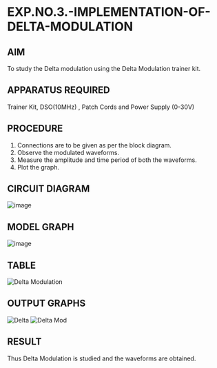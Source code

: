 # EXP.NO.3.-IMPLEMENTATION-OF-DELTA-MODULATION

  
## AIM    
 To study the Delta modulation using the Delta Modulation trainer kit. 
## APPARATUS REQUIRED
Trainer Kit, DSO(10MHz) , Patch Cords and Power Supply (0-30V)   
## PROCEDURE
1. Connections are to be given as per the block diagram.
2. Observe the modulated waveforms.
3. Measure the amplitude and time period of both the waveforms.
4. Plot the graph.

## CIRCUIT DIAGRAM
![image](https://github.com/user-attachments/assets/c838069d-4949-4fc0-9bd0-5e770d2ea1ed)
## MODEL GRAPH
![image](https://github.com/user-attachments/assets/0e28ab81-2aeb-477b-a13b-d3cad8f52265)
## TABLE
![Delta Modulation](https://github.com/user-attachments/assets/fd39afbf-9485-4fc8-9054-704be5decfde)

## OUTPUT GRAPHS

![Delta](https://github.com/user-attachments/assets/212cca68-d591-44b8-9e16-85f281dfcb7d)
![Delta Mod](https://github.com/user-attachments/assets/95068321-7d2b-4178-a8be-1bff353541ab)

## RESULT 

Thus Delta Modulation is studied and the waveforms are obtained.
